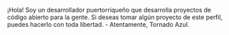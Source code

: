 ¡Hola! Soy un desarrollador puertorriqueño que desarrolla
proyectos de código abierto para la gente. Si deseas tomar
algún proyecto de este perfil, puedes hacerlo con toda
libertad. - Atentamente, Tornado Azul.
